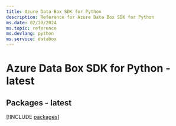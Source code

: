 ```yaml
---
title: Azure Data Box SDK for Python
description: Reference for Azure Data Box SDK for Python
ms.date: 02/28/2024
ms.topic: reference
ms.devlang: python
ms.service: databox
---
```

# Azure Data Box SDK for Python - latest
## Packages - latest
[!INCLUDE [packages](data-box-index.md)]